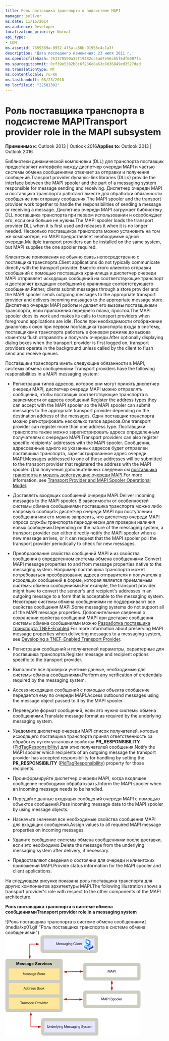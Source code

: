```yaml
---
title: Роль поставщика транспорта в подсистеме MAPI
manager: soliver
ms.date: 11/16/2014
ms.audience: Developer
localization_priority: Normal
api_type:
- COM
ms.assetid: 7659369a-0952-4f5a-a86b-91958c4c1a3f
description: 'Дата последнего изменения: 23 июля 2011 г.'
ms.openlocfilehash: 263370590a35f19482cc5ad7e56c65f6df0087fa
ms.sourcegitcommit: 0cf39e5382b8c6f236c8a63c6036849ed3527ded
ms.translationtype: MT
ms.contentlocale: ru-RU
ms.lasthandoff: 08/23/2018
ms.locfileid: "22581302"
---
```

# <a name="transport-provider-role-in-the-mapi-subsystem"></a><span data-ttu-id="01743-103">Роль поставщика транспорта в подсистеме MAPI</span><span class="sxs-lookup"><span data-stu-id="01743-103">Transport provider role in the MAPI subsystem</span></span>
  
<span data-ttu-id="01743-104">**Применимо к**: Outlook 2013 | Outlook 2016</span><span class="sxs-lookup"><span data-stu-id="01743-104">**Applies to**: Outlook 2013 | Outlook 2016</span></span> 
  
<span data-ttu-id="01743-105">Библиотеки динамической компоновки (DLL) для транспорта поставщик предоставляет интерфейс между диспетчер очереди MAPI и частью системы обмена сообщениями отвечает за отправки и получения сообщений.</span><span class="sxs-lookup"><span data-stu-id="01743-105">Transport provider dynamic-link libraries (DLLs) provide the interface between the MAPI spooler and the part of a messaging system responsible for message sending and receiving.</span></span> <span data-ttu-id="01743-106">Диспетчер очереди MAPI и поставщика транспорта работают вместе для обработки обязанности сообщение или отправку сообщения.</span><span class="sxs-lookup"><span data-stu-id="01743-106">The MAPI spooler and the transport provider work together to handle the responsibilities of sending a message or receiving a message.</span></span> <span data-ttu-id="01743-107">Диспетчер очереди MAPI загружает библиотеку DLL поставщика транспорта при первом использовании и освобождает его, если они больше не нужны.</span><span class="sxs-lookup"><span data-stu-id="01743-107">The MAPI spooler loads the transport provider DLL when it is first used and releases it when it is no longer needed.</span></span> <span data-ttu-id="01743-108">Несколько поставщиков транспорта можно установить на том же компьютере, но MAPI предоставляет необходимые одной очереди.</span><span class="sxs-lookup"><span data-stu-id="01743-108">Multiple transport providers can be installed on the same system, but MAPI supplies the one spooler required.</span></span>
  
<span data-ttu-id="01743-109">Клиентские приложения не обычно связь непосредственно с поставщика транспорта.</span><span class="sxs-lookup"><span data-stu-id="01743-109">Client applications do not typically communicate directly with the transport provider.</span></span> <span data-ttu-id="01743-110">Вместо этого клиентов отправки сообщений с помощью поставщика хранилища и диспетчер очереди MAPI отправляет исходящих сообщений на соответствующие транспорт и доставляет входящих сообщений в хранилище соответствующего сообщения.</span><span class="sxs-lookup"><span data-stu-id="01743-110">Rather, clients submit messages through a store provider and the MAPI spooler sends outgoing messages to the appropriate transport provider and delivers incoming messages to the appropriate message store.</span></span> <span data-ttu-id="01743-111">Диспетчер очереди MAPI работы и делает его вызовы поставщиками транспорта, если приложения переднего плана, простоя.</span><span class="sxs-lookup"><span data-stu-id="01743-111">The MAPI spooler does its work and makes its calls to transport providers when foreground applications are idle.</span></span> <span data-ttu-id="01743-112">После при необходимости отображение диалоговых окон при первом поставщика транспорта входа в систему, поставщиками транспорта работать в фоновом режиме до вызова клиентом flush отправлять и получать очереди.</span><span class="sxs-lookup"><span data-stu-id="01743-112">After optionally displaying dialog boxes when the transport provider is first logged on, transport providers operate in the background unless called by the client to flush send and receive queues.</span></span> 
  
<span data-ttu-id="01743-113">Поставщики транспорта иметь следующие обязанности в MAPI, системы обмена сообщениями:</span><span class="sxs-lookup"><span data-stu-id="01743-113">Transport providers have the following responsibilities in a MAPI messaging system:</span></span>
  
- <span data-ttu-id="01743-114">Регистрация типов адресов, которое они могут принять диспетчер очереди MAPI, диспетчер очереди MAPI можно отправлять сообщения, чтобы поставщик соответствующие транспорта в зависимости от адреса сообщений.</span><span class="sxs-lookup"><span data-stu-id="01743-114">Register the address types they can accept with the MAPI spooler so the MAPI spooler can submit messages to the appropriate transport provider depending on the destination address of the messages.</span></span> <span data-ttu-id="01743-115">Один поставщик транспорта можно регистрировать несколько типов адресов.</span><span class="sxs-lookup"><span data-stu-id="01743-115">One transport provider can register more than one address type.</span></span> <span data-ttu-id="01743-116">Поставщики транспорта также можно зарегистрировать адреса определенным получателям с очередью MAPI.</span><span class="sxs-lookup"><span data-stu-id="01743-116">Transport providers can also register specific recipients' addresses with the MAPI spooler.</span></span> <span data-ttu-id="01743-117">Сообщения, адресованные одного из указанных адресов будет отправлен поставщика транспорта, зарегистрированное адрес очереди MAPI.</span><span class="sxs-lookup"><span data-stu-id="01743-117">Messages addressed to one of these addresses will be submitted to the transport provider that registered the address with the MAPI spooler.</span></span> <span data-ttu-id="01743-118">Для получения дополнительных сведений см [поставщика транспорта и модель действующие очереди MAPI](transport-provider-and-mapi-spooler-operational-model.md).</span><span class="sxs-lookup"><span data-stu-id="01743-118">For more information, see [Transport Provider and MAPI Spooler Operational Model](transport-provider-and-mapi-spooler-operational-model.md).</span></span>
    
- <span data-ttu-id="01743-119">Доставлять входящих сообщений очереди MAPI.</span><span class="sxs-lookup"><span data-stu-id="01743-119">Deliver incoming messages to the MAPI spooler.</span></span> <span data-ttu-id="01743-120">В зависимости от особенностей системы обмена сообщениями поставщика транспорта можно либо напрямую сообщить диспетчер очереди MAPI при поступлении сообщения или его можно запросить, что диспетчер очереди MAPI опроса службы транспорта периодически для проверки наличия новых сообщений.</span><span class="sxs-lookup"><span data-stu-id="01743-120">Depending on the nature of the messaging system, a transport provider can either directly notify the MAPI spooler when a new message arrives, or it can request that the MAPI spooler poll the transport provider periodically to check for new messages.</span></span>
    
- <span data-ttu-id="01743-121">Преобразование свойства сообщений MAPI и из свойства сообщения в определенном системы обмена сообщениями.</span><span class="sxs-lookup"><span data-stu-id="01743-121">Convert MAPI message properties to and from message properties native to the messaging system.</span></span> <span data-ttu-id="01743-122">Например поставщика транспорта может потребоваться преобразование адреса отправителя и получателя в исходящих сообщений в форме, которая является приемлемым системы обмена сообщениями.</span><span class="sxs-lookup"><span data-stu-id="01743-122">For example, the transport provider might have to convert the sender's and recipient's addresses in an outgoing message to a form that is acceptable to the messaging system.</span></span> <span data-ttu-id="01743-123">Некоторые системы обмена сообщениями не поддерживают все свойства сообщения MAPI.</span><span class="sxs-lookup"><span data-stu-id="01743-123">Some messaging systems do not support all of the MAPI message properties.</span></span> <span data-ttu-id="01743-124">Дополнительные сведения о сохранении свойства сообщений MAPI при доставке сообщения системы обмена сообщениями можно [Разработка поставщика транспорта TNEF-Enabled](developing-a-tnef-enabled-transport-provider.md).</span><span class="sxs-lookup"><span data-stu-id="01743-124">For more information about preserving MAPI message properties when delivering messages to a messaging system, see [Developing a TNEF-Enabled Transport Provider](developing-a-tnef-enabled-transport-provider.md).</span></span>
    
- <span data-ttu-id="01743-125">Регистрация сообщений и получателей параметры, характерные для поставщика транспорта.</span><span class="sxs-lookup"><span data-stu-id="01743-125">Register message and recipient options specific to the transport provider.</span></span>
    
- <span data-ttu-id="01743-126">Выполните все проверки учетные данные, необходимые для системы обмена сообщениями.</span><span class="sxs-lookup"><span data-stu-id="01743-126">Perform any verification of credentials required by the messaging system.</span></span>
    
- <span data-ttu-id="01743-127">Access исходящих сообщений с помощью объекта сообщение передается ему по очереди MAPI.</span><span class="sxs-lookup"><span data-stu-id="01743-127">Access outbound messages using the message object passed to it by the MAPI spooler.</span></span>
    
- <span data-ttu-id="01743-128">Переведите формат сообщений, если это нужно системы обмена сообщениями.</span><span class="sxs-lookup"><span data-stu-id="01743-128">Translate message format as required by the underlying messaging system.</span></span>
    
- <span data-ttu-id="01743-129">Уведомите диспетчер очереди MAPI список получателей, которые исходящего поставщика транспорта принял ответственность за обработку путем установки свойства **PR_RESPONSIBILITY** ([PidTagResponsibility](pidtagresponsibility-canonical-property.md)) для этих получателей сообщения.</span><span class="sxs-lookup"><span data-stu-id="01743-129">Notify the MAPI spooler which recipients of an outgoing message the transport provider has accepted responsibility for handling by setting the **PR_RESPONSIBILITY** ([PidTagResponsibility](pidtagresponsibility-canonical-property.md)) property for those recipients.</span></span>
    
- <span data-ttu-id="01743-130">Проинформируйте диспетчер очереди MAPI, когда входящее сообщение необходимо обрабатывать.</span><span class="sxs-lookup"><span data-stu-id="01743-130">Inform the MAPI spooler when an incoming message needs to be handled.</span></span>
    
- <span data-ttu-id="01743-131">Передайте данные входящих сообщений очереди MAPI с помощью объектов сообщений.</span><span class="sxs-lookup"><span data-stu-id="01743-131">Pass incoming message data to the MAPI spooler by using message objects.</span></span>
    
- <span data-ttu-id="01743-132">Назначьте значения все необходимые свойства сообщения MAPI для входящих сообщений.</span><span class="sxs-lookup"><span data-stu-id="01743-132">Assign values to all required MAPI message properties on incoming messages.</span></span>
    
- <span data-ttu-id="01743-133">Удалите сообщение системы обмена сообщениями после доставки, если это необходимо.</span><span class="sxs-lookup"><span data-stu-id="01743-133">Delete the message from the underlying messaging system after delivery, if necessary.</span></span>
    
- <span data-ttu-id="01743-134">Предоставляют сведения о состоянии для очереди и клиентских приложений MAPI.</span><span class="sxs-lookup"><span data-stu-id="01743-134">Provide status information for the MAPI spooler and client applications.</span></span>
    
<span data-ttu-id="01743-135">На следующем рисунке показана роль поставщика транспорта для других компонентов архитектуры MAPI.</span><span class="sxs-lookup"><span data-stu-id="01743-135">The following illustration shows a transport provider's role with respect to the other components of the MAPI architecture.</span></span>
  
<span data-ttu-id="01743-136">**Роль поставщика транспорта в системе обмена сообщениями**</span><span class="sxs-lookup"><span data-stu-id="01743-136">**Transport provider role in a messaging system**</span></span>
  
<span data-ttu-id="01743-137">![Роль поставщика транспорта в системе обмена сообщениями] (media/xp01.gif "Роль поставщика транспорта в системе обмена сообщениями")</span><span class="sxs-lookup"><span data-stu-id="01743-137">![Transport provider role in a messaging system](media/xp01.gif "Transport provider role in a messaging system")</span></span>
  

